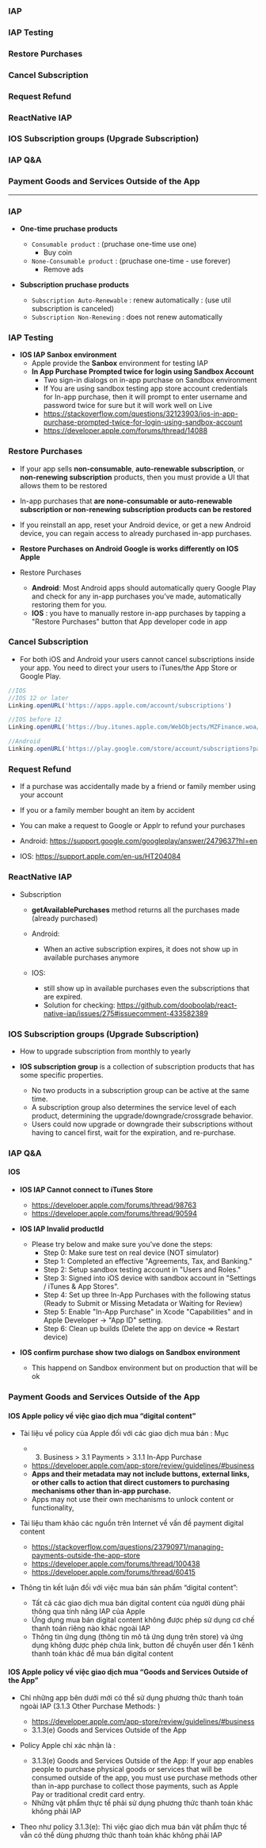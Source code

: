 ### IAP
### IAP Testing
### Restore Purchases
### Cancel Subscription
### Request Refund
### ReactNative IAP
### IOS Subscription groups (Upgrade Subscription)
### IAP Q&A
### Payment Goods and Services Outside of the App
---------------------------------------------------

### IAP

* **One-time pruchase products**
  * `Consumable product` : (pruchase one-time use one)
    * Buy coin
  * `None-Consumable product` : (pruchase one-time - use forever)
    * Remove ads
  
* **Subscription pruchase products**
  * `Subscription Auto-Renewable` : renew automatically : (use util subscription is canceled)
  * `Subscription Non-Renewing` : does not renew automatically
  
### IAP Testing

* **IOS IAP Sanbox environment**
  * Apple provide the **Sanbox** environment for testing IAP
  * **In App Purchase Prompted twice for login using Sandbox Account**
    * Two sign-in dialogs on in-app purchase on Sandbox environment
    * If You are using sandbox testing app store account credentials for In-app purchase, then it will prompt to enter username and password twice for sure but it will work well on Live
    * https://stackoverflow.com/questions/32123903/ios-in-app-purchase-prompted-twice-for-login-using-sandbox-account
    * https://developer.apple.com/forums/thread/14088

  
### Restore Purchases
* If your app sells **non-consumable**, **auto-renewable subscription**, or **non-renewing subscription** products, then you must provide a UI that allows them to be restored

* In-app purchases that **are none-consumable or auto-renewable subscription or non-renewing subscription products can be restored**
* If you reinstall an app, reset your Android device, or get a new Android device, you can regain access to already purchased in-app purchases.

* **Restore Purchases on Android Google is works differently on IOS Apple**

* Restore Purchases
  * **Android**: Most Android apps should automatically query Google Play and check for any in-app purchases you’ve made, automatically restoring them for you.
  * **IOS** : you have to manually restore in-app purchases by tapping a "Restore Purchases" button that App developer code in app

### Cancel Subscription

* For both iOS and Android your users cannot cancel subscriptions inside your app. You need to direct your users to iTunes/the App Store or Google Play.

```js
//IOS
//IOS 12 or later
Linking.openURL('https://apps.apple.com/account/subscriptions')

//IOS before 12
Linking.openURL('https://buy.itunes.apple.com/WebObjects/MZFinance.woa/wa/manageSubscriptions')

//Android
Linking.openURL('https://play.google.com/store/account/subscriptions?package=YOUR_PACKAGE_NAME&sku=YOUR_PRODUCT_ID
```

### Request Refund

* If a purchase was accidentally made by a friend or family member using your account
* If you or a family member bought an item by accident
* You can make a request to Google or Applr to refund your purchases

* Android: https://support.google.com/googleplay/answer/2479637?hl=en
* IOS: https://support.apple.com/en-us/HT204084


### ReactNative IAP

* Subscription
  * **getAvailablePurchases** method returns all the purchases made (already purchased)
  
  * Android:
    * When an active subscription expires, it does not show up in available purchases anymore
  * IOS: 
    * still show up in available purchases even the subscriptions that are expired.
    * Solution for checking: https://github.com/dooboolab/react-native-iap/issues/275#issuecomment-433582389


### IOS Subscription groups (Upgrade Subscription)

* How to upgrade subscription from monthly to yearly

* **IOS subscription group** is a collection of subscription products that has some specific properties.
  * No two products in a subscription group can be active at the same time.
  * A subscription group also determines the service level of each product, determining the upgrade/downgrade/crossgrade behavior.
  * Users could now upgrade or downgrade their subscriptions without having to cancel first, wait for the expiration, and re-purchase.



### IAP Q&A


#### IOS

* **IOS IAP Cannot connect to iTunes Store**
    * https://developer.apple.com/forums/thread/98763
    * https://developer.apple.com/forums/thread/90594
    
    
* **IOS IAP Invalid productId**

  * Please try below and make sure you've done the steps:
    * Step 0: Make sure test on real device (NOT simulator) 
    * Step 1: Completed an effective "Agreements, Tax, and Banking."
    * Step 2: Setup sandbox testing account in "Users and Roles."
    * Step 3: Signed into iOS device with sandbox account in "Settings / iTunes & App Stores".
    * Step 4: Set up three In-App Purchases with the following status (Ready to Submit or Missing Metadata or Waiting for Review)
    * Step 5: Enable "In-App Purchase" in Xcode "Capabilities" and in Apple Developer -> "App ID" setting.
    * Step 6: Clean up builds (Delete the app on device => Restart device)

* **IOS confirm purchase show two dialogs on Sandbox environment**
  * This happend on Sandbox environment but on production that will be ok
  
  
### Payment Goods and Services Outside of the App
  
#### IOS Apple policy về việc giao dịch mua “digital content”

* Tài liệu về policy của Apple đối với các giao dịch mua bán : Mục 
    * 3. Business > 3.1 Payments > 3.1.1 In-App Purchase
    * https://developer.apple.com/app-store/review/guidelines/#business
    * **Apps and their metadata may not include buttons, external links, or other calls to action that direct customers to purchasing mechanisms other than in-app purchase.**
    * Apps may not use their own mechanisms to unlock content or functionality,

* Tài liệu tham khảo các nguồn trên Internet về vấn đề payment digital content
    * https://stackoverflow.com/questions/23790971/managing-payments-outside-the-app-store
    * https://developer.apple.com/forums/thread/100438
    * https://developer.apple.com/forums/thread/60415
    
* Thông tin kết luận đối với việc mua bán sản phẩm “digital content”: 
    * Tất cả các giao dịch mua bán digital content của người dùng phải thông qua tính năng IAP của Apple 
    * Ứng dụng mua bán digital content không được phép sử dụng cơ chế thanh toán riêng nào khác ngoài IAP 
    * Thông tin ứng dụng (thông tin mô tả ứng dụng trên store) và ứng dụng không được phép chứa link, button để chuyển user đến 1 kênh thanh toán khác để mua bán digital content


#### IOS Apple policy về việc giao dịch mua “Goods and Services Outside of the App”

* Chỉ những app bên dưới mới có thể sử dụng phương thức thanh toán ngoài IAP (3.1.3 Other Purchase Methods: )
    * https://developer.apple.com/app-store/review/guidelines/#business
    *  3.1.3(e) Goods and Services Outside of the App

* Policy Apple chỉ xác nhận là :
    * 3.1.3(e) Goods and Services Outside of the App: If your app enables people to purchase physical goods or services that will be consumed outside of the app, you must use purchase methods other than in-app purchase to collect those payments, such as Apple Pay or traditional credit card entry.
    * Những vật phẩm thực tế phải sử dụng phương thức thanh toán khác không phải IAP
* Theo như policy 3.1.3(e): Thì việc giao dịch mua bán vật phẩm thực tế vẫn có thể dùng phương thức thanh toán khác không phải IAP 
  
  
